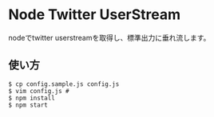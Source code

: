# Node Twitter UserStream

nodeでtwitter userstreamを取得し、標準出力に垂れ流します。

## 使い方
    $ cp config.sample.js config.js
    $ vim config.js #
    $ npm install
    $ npm start

